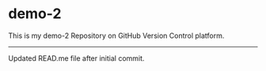 # demo-2
This is my demo-2 Repository on GitHub Version Control platform.
<br>
<hr>
Updated READ.me file after initial commit.
